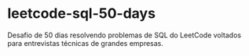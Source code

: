 # leetcode-sql-50-days
Desafio de 50 dias resolvendo problemas de SQL do LeetCode voltados para entrevistas técnicas de grandes empresas.
